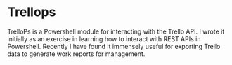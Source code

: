 # Trellops
TrelloPs is a Powershell module for interacting with the Trello API. I wrote it initially as an exercise in learning how to interact with REST APIs in Powershell. Recently I have found it immensely useful for exporting Trello data to generate work reports for management.
